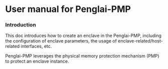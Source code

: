 # User manual for Penglai-PMP

### Introduction

This doc introduces how to create an enclave in the Penglai-PMP, including the configuration of enclave parameters, the usage of enclave-related/host-related interfaces, etc.

Penglai-PMP leverages the physical memory protection mechanism (PMP) to protect an enclave instance.


